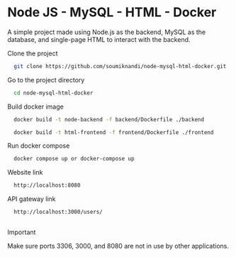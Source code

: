 # Node JS - MySQL - HTML - Docker

A simple project made using Node.js as the backend, MySQL as the database, and single-page HTML to interact with the backend.

Clone the project

```bash
  git clone https://github.com/soumiknandi/node-mysql-html-docker.git
```

Go to the project directory

```bash
  cd node-mysql-html-docker
```

Build docker image

```bash  
  docker build -t node-backend -f backend/Dockerfile ./backend

  docker build -t html-frontend -f frontend/Dockerfile ./frontend
```

Run docker compose

```bash
  docker compose up or docker-compose up 
```

Website link

```bash
  http://localhost:8080
```

API gateway link

```bash
  http://localhost:3000/users/
```

##

> [!IMPORTANT]
> Make sure ports 3306, 3000, and 8080 are not in use by other applications.


